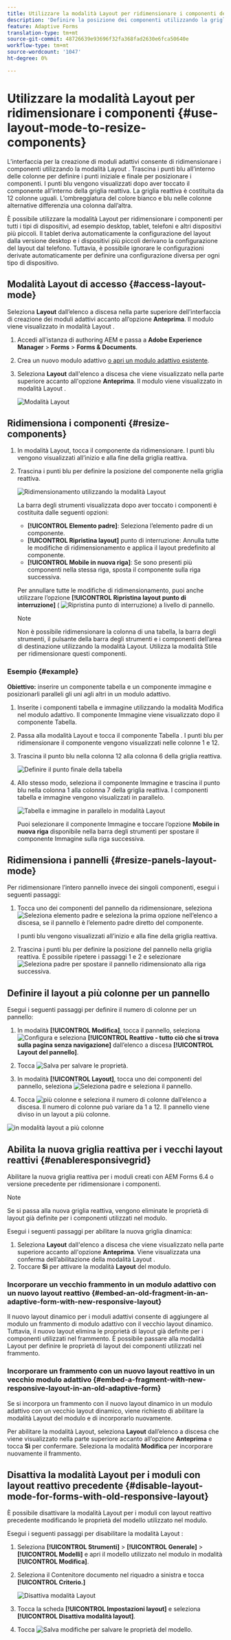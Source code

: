 ```yaml
---
title: Utilizzare la modalità Layout per ridimensionare i componenti dei moduli adattivi
description: 'Definire la posizione dei componenti utilizzando la griglia reattiva disponibile in modalità Layout '
feature: Adaptive Forms
translation-type: tm+mt
source-git-commit: 48726639e93696f32fa368fad2630e6fca50640e
workflow-type: tm+mt
source-wordcount: '1047'
ht-degree: 0%

---
```



# Utilizzare la modalità Layout per ridimensionare i componenti {#use-layout-mode-to-resize-components}

L’interfaccia per la creazione di moduli adattivi consente di ridimensionare i componenti utilizzando la modalità Layout . Trascina i punti blu all’interno delle colonne per definire i punti iniziale e finale per posizionare i componenti. I punti blu vengono visualizzati dopo aver toccato il componente all’interno della griglia reattiva. La griglia reattiva è costituita da 12 colonne uguali. L’ombreggiatura del colore bianco e blu nelle colonne alternative differenzia una colonna dall’altra.

È possibile utilizzare la modalità Layout per ridimensionare i componenti per tutti i tipi di dispositivi, ad esempio desktop, tablet, telefoni e altri dispositivi più piccoli. Il tablet deriva automaticamente la configurazione del layout dalla versione desktop e i dispositivi più piccoli derivano la configurazione del layout dal telefono. Tuttavia, è possibile ignorare le configurazioni derivate automaticamente per definire una configurazione diversa per ogni tipo di dispositivo.

## Modalità Layout di accesso {#access-layout-mode}

Seleziona **Layout** dall’elenco a discesa nella parte superiore dell’interfaccia di creazione dei moduli adattivi accanto all’opzione **Anteprima**. Il modulo viene visualizzato in modalità Layout .

1. Accedi all&#39;istanza di authoring AEM e passa a **Adobe Experience Manager** > **Forms** > **Forms &amp; Documents**.
1. Crea un nuovo modulo adattivo [o apri un modulo adattivo esistente](../../forms/using/creating-adaptive-form.md).
1. Seleziona **Layout** dall&#39;elenco a discesa che viene visualizzato nella parte superiore accanto all&#39;opzione **Anteprima**. Il modulo viene visualizzato in modalità Layout .

   ![Modalità Layout](assets/layout_mode_ic_new.png)

## Ridimensiona i componenti {#resize-components}

1. In modalità Layout, tocca il componente da ridimensionare. I punti blu vengono visualizzati all’inizio e alla fine della griglia reattiva.
1. Trascina i punti blu per definire la posizione del componente nella griglia reattiva.

   ![Ridimensionamento utilizzando la modalità Layout](assets/layout_mode_resize_new_updated1.png)

   La barra degli strumenti visualizzata dopo aver toccato i componenti è costituita dalle seguenti opzioni:

   * **[!UICONTROL Elemento padre]**: Seleziona l’elemento padre di un componente.
   * **[!UICONTROL Ripristina layout]** punto di interruzione: Annulla tutte le modifiche di ridimensionamento e applica il layout predefinito al componente.
   * **[!UICONTROL Mobile in nuova riga]**: Se sono presenti più componenti nella stessa riga, sposta il componente sulla riga successiva.

   Per annullare tutte le modifiche di ridimensionamento, puoi anche utilizzare l’opzione **[!UICONTROL Ripristina layout punto di interruzione]** ( ![Ripristina punto di interruzione](assets/reverttopreviouslypublishedversion.png)) a livello di pannello.

   >[!NOTE]
   >
   >Non è possibile ridimensionare la colonna di una tabella, la barra degli strumenti, il pulsante della barra degli strumenti e i componenti dell’area di destinazione utilizzando la modalità Layout. Utilizza la modalità Stile per ridimensionare questi componenti.

### Esempio {#example}

**Obiettivo:** inserire un componente tabella e un componente immagine e posizionarli paralleli gli uni agli altri in un modulo adattivo.

1. Inserite i componenti tabella e immagine utilizzando la modalità Modifica nel modulo adattivo. Il componente Immagine viene visualizzato dopo il componente Tabella.
1. Passa alla modalità Layout e tocca il componente Tabella . I punti blu per ridimensionare il componente vengono visualizzati nelle colonne 1 e 12.
1. Trascina il punto blu nella colonna 12 alla colonna 6 della griglia reattiva.

   ![Definire il punto finale della tabella](assets/layout_mode_end_point_table_new.png)

1. Allo stesso modo, seleziona il componente Immagine e trascina il punto blu nella colonna 1 alla colonna 7 della griglia reattiva. I componenti tabella e immagine vengono visualizzati in parallelo.

   ![Tabella e immagine in parallelo in modalità Layout](assets/table_image_parallel_new.png)

   Puoi selezionare il componente Immagine e toccare l’opzione **Mobile in nuova riga** disponibile nella barra degli strumenti per spostare il componente Immagine sulla riga successiva.

## Ridimensiona i pannelli {#resize-panels-layout-mode}

Per ridimensionare l’intero pannello invece dei singoli componenti, esegui i seguenti passaggi:

1. Tocca uno dei componenti del pannello da ridimensionare, seleziona ![Seleziona elemento padre](assets/select_parent_icon.svg) e seleziona la prima opzione nell’elenco a discesa, se il pannello è l’elemento padre diretto del componente.

   I punti blu vengono visualizzati all’inizio e alla fine della griglia reattiva.

1. Trascina i punti blu per definire la posizione del pannello nella griglia reattiva.
È possibile ripetere i passaggi 1 e 2 e selezionare ![Seleziona padre](assets/float_to_new_line_icon.svg) per spostare il pannello ridimensionato alla riga successiva.

## Definire il layout a più colonne per un pannello

Esegui i seguenti passaggi per definire il numero di colonne per un pannello:

1. In modalità **[!UICONTROL Modifica]**, tocca il pannello, seleziona ![Configura](assets/configure_icon.png) e seleziona **[!UICONTROL Reattivo - tutto ciò che si trova sulla pagina senza navigazione]** dall’elenco a discesa **[!UICONTROL Layout del pannello]**.

1. Tocca ![Salva](assets/save_icon.svg) per salvare le proprietà.

1. In modalità **[!UICONTROL Layout]**, tocca uno dei componenti del pannello, seleziona ![Seleziona padre](assets/select_parent_icon.svg) e seleziona il pannello.

1. Tocca ![più colonne](assets/multi-column.svg) e seleziona il numero di colonne dall’elenco a discesa. Il numero di colonne può variare da 1 a 12. Il pannello viene diviso in un layout a più colonne.

![in modalità layout a più colonne](assets/multi-column-layout.png)

## Abilita la nuova griglia reattiva per i vecchi layout reattivi {#enableresponsivegrid}

Abilitare la nuova griglia reattiva per i moduli creati con AEM Forms 6.4 o versione precedente per ridimensionare i componenti.

>[!NOTE]
>
>Se si passa alla nuova griglia reattiva, vengono eliminate le proprietà di layout già definite per i componenti utilizzati nel modulo.

Esegui i seguenti passaggi per abilitare la nuova griglia dinamica:

1. Seleziona **Layout** dall&#39;elenco a discesa che viene visualizzato nella parte superiore accanto all&#39;opzione **Anteprima**. Viene visualizzata una conferma dell’abilitazione della modalità Layout .
1. Toccare **Sì** per attivare la modalità **Layout** del modulo.

### Incorporare un vecchio frammento in un modulo adattivo con un nuovo layout reattivo {#embed-an-old-fragment-in-an-adaptive-form-with-new-responsive-layout}

Il nuovo layout dinamico per i moduli adattivi consente di aggiungere al modulo un frammento di modulo adattivo con il vecchio layout dinamico. Tuttavia, il nuovo layout elimina le proprietà di layout già definite per i componenti utilizzati nel frammento. È possibile passare alla modalità Layout per definire le proprietà di layout dei componenti utilizzati nel frammento.

### Incorporare un frammento con un nuovo layout reattivo in un vecchio modulo adattivo {#embed-a-fragment-with-new-responsive-layout-in-an-old-adaptive-form}

Se si incorpora un frammento con il nuovo layout dinamico in un modulo adattivo con un vecchio layout dinamico, viene richiesto di abilitare la modalità Layout del modulo e di incorporarlo nuovamente.

Per abilitare la modalità Layout, seleziona **Layout** dall’elenco a discesa che viene visualizzato nella parte superiore accanto all’opzione **Anteprima** e tocca **Sì** per confermare. Seleziona la modalità **Modifica** per incorporare nuovamente il frammento.

## Disattiva la modalità Layout per i moduli con layout reattivo precedente {#disable-layout-mode-for-forms-with-old-responsive-layout}

È possibile disattivare la modalità Layout per i moduli con layout reattivo precedente modificando le proprietà del modello utilizzato nel modulo.

Esegui i seguenti passaggi per disabilitare la modalità Layout :

1. Seleziona **[!UICONTROL Strumenti]** > **[!UICONTROL Generale]** > **[!UICONTROL Modelli]** e apri il modello utilizzato nel modulo in modalità **[!UICONTROL Modifica]**.
1. Seleziona il Contenitore documento nel riquadro a sinistra e tocca **[!UICONTROL Criterio.]**

   ![Disattiva modalità Layout](assets/policy_disable_layout_mode.png)

1. Tocca la scheda **[!UICONTROL Impostazioni layout]** e seleziona **[!UICONTROL Disattiva modalità layout]**.
1. Tocca ![Salva modifiche](assets/save_icon.png) per salvare le proprietà del modello.

